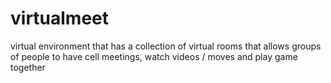 # virtualmeet
virtual environment that has a collection of virtual rooms that allows groups of people to have cell meetings, watch videos / moves and play game together 
